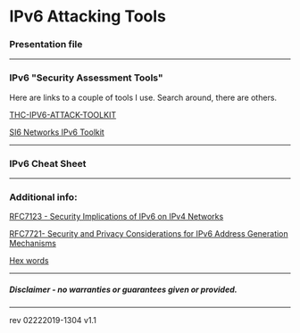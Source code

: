 # IPv6 Attacking Tools 

### Presentation file

------
### IPv6 "Security Assessment Tools" 

Here are links to a couple of tools I use. Search around, there are others.

[THC-IPV6-ATTACK-TOOLKIT](https://github.com/vanhauser-thc/thc-ipv6)

[SI6 Networks IPv6 Toolkit](https://github.com/fgont/ipv6toolkit)

------

### IPv6 Cheat Sheet

------

### Additional info:

[RFC7123 -  Security Implications of IPv6 on IPv4 Networks](https://tools.ietf.org/html/rfc7123)  

[RFC7721- Security and Privacy Considerations for IPv6 Address Generation Mechanisms](https://tools.ietf.org/html/rfc7721)

[Hex words](https://nedbatchelder.com/text/hexwords.html)

------

##### Disclaimer - no warranties or guarantees given or provided.

------

rev 02222019-1304 v1.1